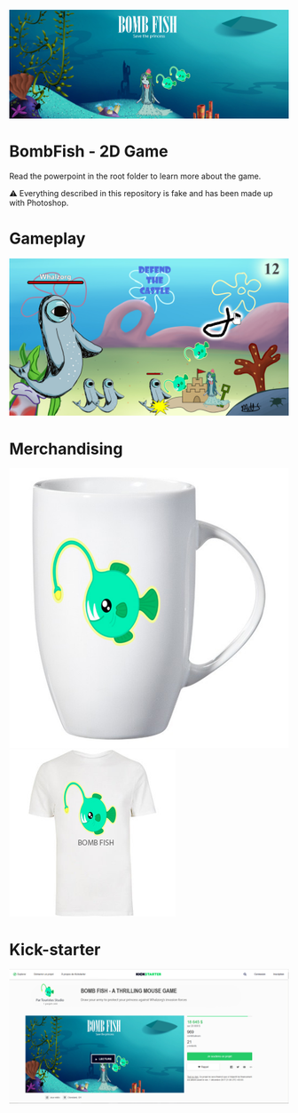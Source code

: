 ![Logo](https://github.com/Lyeed/BombFish/blob/master/Fan%20Arts/jacket.jpg)

# BombFish - 2D Game

Read the powerpoint in the root folder to learn more about the game.

:warning: Everything described in this repository is fake and has been made up with Photoshop.

# Gameplay
![gameplay](https://github.com/Lyeed/BombFish/blob/master/Fan%20Arts/jeu.jpg)

# Merchandising
![Mug](https://github.com/Lyeed/BombFish/blob/master/Fan%20Arts/mug.jpg)
![Shirt](https://github.com/Lyeed/BombFish/blob/master/Fan%20Arts/shirt.jpg)

# Kick-starter
![FakeKickStarter](https://github.com/Lyeed/BombFish/blob/master/Fan%20Arts/starter.jpg)
